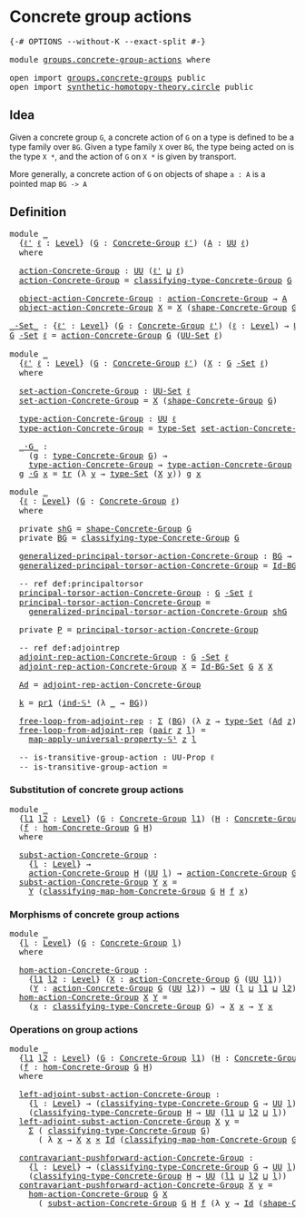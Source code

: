 # Concrete group actions

<pre class="Agda"><a id="35" class="Symbol">{-#</a> <a id="39" class="Keyword">OPTIONS</a> <a id="47" class="Pragma">--without-K</a> <a id="59" class="Pragma">--exact-split</a> <a id="73" class="Symbol">#-}</a>

<a id="78" class="Keyword">module</a> <a id="85" href="groups.concrete-group-actions.html" class="Module">groups.concrete-group-actions</a> <a id="115" class="Keyword">where</a>

<a id="122" class="Keyword">open</a> <a id="127" class="Keyword">import</a> <a id="134" href="groups.concrete-groups.html" class="Module">groups.concrete-groups</a> <a id="157" class="Keyword">public</a>
<a id="164" class="Keyword">open</a> <a id="169" class="Keyword">import</a> <a id="176" href="synthetic-homotopy-theory.circle.html" class="Module">synthetic-homotopy-theory.circle</a> <a id="209" class="Keyword">public</a>
</pre>
## Idea

Given a concrete group `G`, a concrete action of `G` on a type is defined to be a type family over `BG`. Given a type family `X` over `BG`, the type being acted on is the type `X *`, and the action of `G` on `X *` is given by transport.

More generally, a concrete action of `G` on objects of shape `a : A` is a pointed map `BG -> A`

## Definition

<pre class="Agda"><a id="588" class="Keyword">module</a> <a id="595" href="groups.concrete-group-actions.html#595" class="Module">_</a>
  <a id="599" class="Symbol">{</a><a id="600" href="groups.concrete-group-actions.html#600" class="Bound">ℓ&#39;</a> <a id="603" href="groups.concrete-group-actions.html#603" class="Bound">ℓ</a> <a id="605" class="Symbol">:</a> <a id="607" href="Agda.Primitive.html#597" class="Postulate">Level</a><a id="612" class="Symbol">}</a> <a id="614" class="Symbol">(</a><a id="615" href="groups.concrete-group-actions.html#615" class="Bound">G</a> <a id="617" class="Symbol">:</a> <a id="619" href="groups.concrete-groups.html#1976" class="Function">Concrete-Group</a> <a id="634" href="groups.concrete-group-actions.html#600" class="Bound">ℓ&#39;</a><a id="636" class="Symbol">)</a> <a id="638" class="Symbol">(</a><a id="639" href="groups.concrete-group-actions.html#639" class="Bound">A</a> <a id="641" class="Symbol">:</a> <a id="643" href="Agda.Primitive.html#326" class="Primitive">UU</a> <a id="646" href="groups.concrete-group-actions.html#603" class="Bound">ℓ</a><a id="647" class="Symbol">)</a>
  <a id="651" class="Keyword">where</a>
  
  <a id="662" href="groups.concrete-group-actions.html#662" class="Function">action-Concrete-Group</a> <a id="684" class="Symbol">:</a> <a id="686" href="Agda.Primitive.html#326" class="Primitive">UU</a> <a id="689" class="Symbol">(</a><a id="690" href="groups.concrete-group-actions.html#600" class="Bound">ℓ&#39;</a> <a id="693" href="Agda.Primitive.html#810" class="Primitive Operator">⊔</a> <a id="695" href="groups.concrete-group-actions.html#603" class="Bound">ℓ</a><a id="696" class="Symbol">)</a>
  <a id="700" href="groups.concrete-group-actions.html#662" class="Function">action-Concrete-Group</a> <a id="722" class="Symbol">=</a> <a id="724" href="groups.concrete-groups.html#2377" class="Function">classifying-type-Concrete-Group</a> <a id="756" href="groups.concrete-group-actions.html#615" class="Bound">G</a> <a id="758" class="Symbol">→</a> <a id="760" href="groups.concrete-group-actions.html#639" class="Bound">A</a>

  <a id="765" href="groups.concrete-group-actions.html#765" class="Function">object-action-Concrete-Group</a> <a id="794" class="Symbol">:</a> <a id="796" href="groups.concrete-group-actions.html#662" class="Function">action-Concrete-Group</a> <a id="818" class="Symbol">→</a> <a id="820" href="groups.concrete-group-actions.html#639" class="Bound">A</a>
  <a id="824" href="groups.concrete-group-actions.html#765" class="Function">object-action-Concrete-Group</a> <a id="853" href="groups.concrete-group-actions.html#853" class="Bound">X</a> <a id="855" class="Symbol">=</a> <a id="857" href="groups.concrete-group-actions.html#853" class="Bound">X</a> <a id="859" class="Symbol">(</a><a id="860" href="groups.concrete-groups.html#2507" class="Function">shape-Concrete-Group</a> <a id="881" href="groups.concrete-group-actions.html#615" class="Bound">G</a><a id="882" class="Symbol">)</a>

<a id="_-Set_"></a><a id="885" href="groups.concrete-group-actions.html#885" class="Function Operator">_-Set_</a> <a id="892" class="Symbol">:</a> <a id="894" class="Symbol">{</a><a id="895" href="groups.concrete-group-actions.html#895" class="Bound">ℓ&#39;</a> <a id="898" class="Symbol">:</a> <a id="900" href="Agda.Primitive.html#597" class="Postulate">Level</a><a id="905" class="Symbol">}</a> <a id="907" class="Symbol">(</a><a id="908" href="groups.concrete-group-actions.html#908" class="Bound">G</a> <a id="910" class="Symbol">:</a> <a id="912" href="groups.concrete-groups.html#1976" class="Function">Concrete-Group</a> <a id="927" href="groups.concrete-group-actions.html#895" class="Bound">ℓ&#39;</a><a id="929" class="Symbol">)</a> <a id="931" class="Symbol">(</a><a id="932" href="groups.concrete-group-actions.html#932" class="Bound">ℓ</a> <a id="934" class="Symbol">:</a> <a id="936" href="Agda.Primitive.html#597" class="Postulate">Level</a><a id="941" class="Symbol">)</a> <a id="943" class="Symbol">→</a> <a id="945" href="Agda.Primitive.html#326" class="Primitive">UU</a> <a id="948" class="Symbol">(</a><a id="949" href="groups.concrete-group-actions.html#895" class="Bound">ℓ&#39;</a> <a id="952" href="Agda.Primitive.html#810" class="Primitive Operator">⊔</a> <a id="954" href="Agda.Primitive.html#780" class="Primitive">lsuc</a> <a id="959" href="groups.concrete-group-actions.html#932" class="Bound">ℓ</a><a id="960" class="Symbol">)</a>
<a id="962" href="groups.concrete-group-actions.html#962" class="Bound">G</a> <a id="964" href="groups.concrete-group-actions.html#885" class="Function Operator">-Set</a> <a id="969" href="groups.concrete-group-actions.html#969" class="Bound">ℓ</a> <a id="971" class="Symbol">=</a> <a id="973" href="groups.concrete-group-actions.html#662" class="Function">action-Concrete-Group</a> <a id="995" href="groups.concrete-group-actions.html#962" class="Bound">G</a> <a id="997" class="Symbol">(</a><a id="998" href="foundation-core.sets.html#1177" class="Function">UU-Set</a> <a id="1005" href="groups.concrete-group-actions.html#969" class="Bound">ℓ</a><a id="1006" class="Symbol">)</a>

<a id="1009" class="Keyword">module</a> <a id="1016" href="groups.concrete-group-actions.html#1016" class="Module">_</a>
  <a id="1020" class="Symbol">{</a><a id="1021" href="groups.concrete-group-actions.html#1021" class="Bound">ℓ&#39;</a> <a id="1024" href="groups.concrete-group-actions.html#1024" class="Bound">ℓ</a> <a id="1026" class="Symbol">:</a> <a id="1028" href="Agda.Primitive.html#597" class="Postulate">Level</a><a id="1033" class="Symbol">}</a> <a id="1035" class="Symbol">(</a><a id="1036" href="groups.concrete-group-actions.html#1036" class="Bound">G</a> <a id="1038" class="Symbol">:</a> <a id="1040" href="groups.concrete-groups.html#1976" class="Function">Concrete-Group</a> <a id="1055" href="groups.concrete-group-actions.html#1021" class="Bound">ℓ&#39;</a><a id="1057" class="Symbol">)</a> <a id="1059" class="Symbol">(</a><a id="1060" href="groups.concrete-group-actions.html#1060" class="Bound">X</a> <a id="1062" class="Symbol">:</a> <a id="1064" href="groups.concrete-group-actions.html#1036" class="Bound">G</a> <a id="1066" href="groups.concrete-group-actions.html#885" class="Function Operator">-Set</a> <a id="1071" href="groups.concrete-group-actions.html#1024" class="Bound">ℓ</a><a id="1072" class="Symbol">)</a>
  <a id="1076" class="Keyword">where</a>

  <a id="1085" href="groups.concrete-group-actions.html#1085" class="Function">set-action-Concrete-Group</a> <a id="1111" class="Symbol">:</a> <a id="1113" href="foundation-core.sets.html#1177" class="Function">UU-Set</a> <a id="1120" href="groups.concrete-group-actions.html#1024" class="Bound">ℓ</a>
  <a id="1124" href="groups.concrete-group-actions.html#1085" class="Function">set-action-Concrete-Group</a> <a id="1150" class="Symbol">=</a> <a id="1152" href="groups.concrete-group-actions.html#1060" class="Bound">X</a> <a id="1154" class="Symbol">(</a><a id="1155" href="groups.concrete-groups.html#2507" class="Function">shape-Concrete-Group</a> <a id="1176" href="groups.concrete-group-actions.html#1036" class="Bound">G</a><a id="1177" class="Symbol">)</a>

  <a id="1182" href="groups.concrete-group-actions.html#1182" class="Function">type-action-Concrete-Group</a> <a id="1209" class="Symbol">:</a> <a id="1211" href="Agda.Primitive.html#326" class="Primitive">UU</a> <a id="1214" href="groups.concrete-group-actions.html#1024" class="Bound">ℓ</a>
  <a id="1218" href="groups.concrete-group-actions.html#1182" class="Function">type-action-Concrete-Group</a> <a id="1245" class="Symbol">=</a> <a id="1247" href="foundation-core.sets.html#1291" class="Function">type-Set</a> <a id="1256" href="groups.concrete-group-actions.html#1085" class="Function">set-action-Concrete-Group</a>

  <a id="1285" href="groups.concrete-group-actions.html#1285" class="Function Operator">_·G_</a> <a id="1290" class="Symbol">:</a>
    <a id="1296" class="Symbol">(</a><a id="1297" href="groups.concrete-group-actions.html#1297" class="Bound">g</a> <a id="1299" class="Symbol">:</a> <a id="1301" href="groups.concrete-groups.html#3399" class="Function">type-Concrete-Group</a> <a id="1321" href="groups.concrete-group-actions.html#1036" class="Bound">G</a><a id="1322" class="Symbol">)</a> <a id="1324" class="Symbol">→</a>
    <a id="1330" href="groups.concrete-group-actions.html#1182" class="Function">type-action-Concrete-Group</a> <a id="1357" class="Symbol">→</a> <a id="1359" href="groups.concrete-group-actions.html#1182" class="Function">type-action-Concrete-Group</a>
  <a id="1388" href="groups.concrete-group-actions.html#1388" class="Bound">g</a> <a id="1390" href="groups.concrete-group-actions.html#1285" class="Function Operator">·G</a> <a id="1393" href="groups.concrete-group-actions.html#1393" class="Bound">x</a> <a id="1395" class="Symbol">=</a> <a id="1397" href="foundation-core.identity-types.html#4584" class="Function">tr</a> <a id="1400" class="Symbol">(λ</a> <a id="1403" href="groups.concrete-group-actions.html#1403" class="Bound">y</a> <a id="1405" class="Symbol">→</a> <a id="1407" href="foundation-core.sets.html#1291" class="Function">type-Set</a> <a id="1416" class="Symbol">(</a><a id="1417" href="groups.concrete-group-actions.html#1060" class="Bound">X</a> <a id="1419" href="groups.concrete-group-actions.html#1403" class="Bound">y</a><a id="1420" class="Symbol">))</a> <a id="1423" href="groups.concrete-group-actions.html#1388" class="Bound">g</a> <a id="1425" href="groups.concrete-group-actions.html#1393" class="Bound">x</a>

<a id="1428" class="Keyword">module</a> <a id="1435" href="groups.concrete-group-actions.html#1435" class="Module">_</a>
  <a id="1439" class="Symbol">{</a><a id="1440" href="groups.concrete-group-actions.html#1440" class="Bound">ℓ</a> <a id="1442" class="Symbol">:</a> <a id="1444" href="Agda.Primitive.html#597" class="Postulate">Level</a><a id="1449" class="Symbol">}</a> <a id="1451" class="Symbol">(</a><a id="1452" href="groups.concrete-group-actions.html#1452" class="Bound">G</a> <a id="1454" class="Symbol">:</a> <a id="1456" href="groups.concrete-groups.html#1976" class="Function">Concrete-Group</a> <a id="1471" href="groups.concrete-group-actions.html#1440" class="Bound">ℓ</a><a id="1472" class="Symbol">)</a> 
  <a id="1477" class="Keyword">where</a> 

  <a id="1487" class="Keyword">private</a> <a id="1495" href="groups.concrete-group-actions.html#1495" class="Function">shG</a> <a id="1499" class="Symbol">=</a> <a id="1501" href="groups.concrete-groups.html#2507" class="Function">shape-Concrete-Group</a> <a id="1522" href="groups.concrete-group-actions.html#1452" class="Bound">G</a>
  <a id="1526" class="Keyword">private</a> <a id="1534" href="groups.concrete-group-actions.html#1534" class="Function">BG</a> <a id="1537" class="Symbol">=</a> <a id="1539" href="groups.concrete-groups.html#2377" class="Function">classifying-type-Concrete-Group</a> <a id="1571" href="groups.concrete-group-actions.html#1452" class="Bound">G</a>

  <a id="1576" href="groups.concrete-group-actions.html#1576" class="Function">generalized-principal-torsor-action-Concrete-Group</a> <a id="1627" class="Symbol">:</a> <a id="1629" href="groups.concrete-group-actions.html#1534" class="Function">BG</a> <a id="1632" class="Symbol">→</a> <a id="1634" href="groups.concrete-group-actions.html#1452" class="Bound">G</a> <a id="1636" href="groups.concrete-group-actions.html#885" class="Function Operator">-Set</a> <a id="1641" href="groups.concrete-group-actions.html#1440" class="Bound">ℓ</a>
  <a id="1645" href="groups.concrete-group-actions.html#1576" class="Function">generalized-principal-torsor-action-Concrete-Group</a> <a id="1696" class="Symbol">=</a> <a id="1698" href="groups.concrete-groups.html#4434" class="Function">Id-BG-Set</a> <a id="1708" href="groups.concrete-group-actions.html#1452" class="Bound">G</a>

  <a id="1713" class="Comment">-- ref def:principaltorsor</a>
  <a id="1742" href="groups.concrete-group-actions.html#1742" class="Function">principal-torsor-action-Concrete-Group</a> <a id="1781" class="Symbol">:</a> <a id="1783" href="groups.concrete-group-actions.html#1452" class="Bound">G</a> <a id="1785" href="groups.concrete-group-actions.html#885" class="Function Operator">-Set</a> <a id="1790" href="groups.concrete-group-actions.html#1440" class="Bound">ℓ</a>
  <a id="1794" href="groups.concrete-group-actions.html#1742" class="Function">principal-torsor-action-Concrete-Group</a> <a id="1833" class="Symbol">=</a>
    <a id="1839" href="groups.concrete-group-actions.html#1576" class="Function">generalized-principal-torsor-action-Concrete-Group</a> <a id="1890" href="groups.concrete-group-actions.html#1495" class="Function">shG</a>

  <a id="1897" class="Keyword">private</a> <a id="1905" href="groups.concrete-group-actions.html#1905" class="Function">P</a> <a id="1907" class="Symbol">=</a> <a id="1909" href="groups.concrete-group-actions.html#1742" class="Function">principal-torsor-action-Concrete-Group</a>

  <a id="1951" class="Comment">-- ref def:adjointrep</a>
  <a id="1975" href="groups.concrete-group-actions.html#1975" class="Function">adjoint-rep-action-Concrete-Group</a> <a id="2009" class="Symbol">:</a> <a id="2011" href="groups.concrete-group-actions.html#1452" class="Bound">G</a> <a id="2013" href="groups.concrete-group-actions.html#885" class="Function Operator">-Set</a> <a id="2018" href="groups.concrete-group-actions.html#1440" class="Bound">ℓ</a>
  <a id="2022" href="groups.concrete-group-actions.html#1975" class="Function">adjoint-rep-action-Concrete-Group</a> <a id="2056" href="groups.concrete-group-actions.html#2056" class="Bound">X</a> <a id="2058" class="Symbol">=</a> <a id="2060" href="groups.concrete-groups.html#4434" class="Function">Id-BG-Set</a> <a id="2070" href="groups.concrete-group-actions.html#1452" class="Bound">G</a> <a id="2072" href="groups.concrete-group-actions.html#2056" class="Bound">X</a> <a id="2074" href="groups.concrete-group-actions.html#2056" class="Bound">X</a>
  
  <a id="2081" href="groups.concrete-group-actions.html#2081" class="Function">Ad</a> <a id="2084" class="Symbol">=</a> <a id="2086" href="groups.concrete-group-actions.html#1975" class="Function">adjoint-rep-action-Concrete-Group</a>

  <a id="2123" href="groups.concrete-group-actions.html#2123" class="Function">k</a> <a id="2125" class="Symbol">=</a> <a id="2127" href="foundation-core.dependent-pair-types.html#592" class="Field">pr1</a> <a id="2131" class="Symbol">(</a><a id="2132" href="synthetic-homotopy-theory.circle.html#11741" class="Postulate">ind-𝕊¹</a> <a id="2139" class="Symbol">(λ</a> <a id="2142" href="groups.concrete-group-actions.html#2142" class="Bound">_</a> <a id="2144" class="Symbol">→</a> <a id="2146" href="groups.concrete-group-actions.html#1534" class="Function">BG</a><a id="2148" class="Symbol">))</a>

  <a id="2154" href="groups.concrete-group-actions.html#2154" class="Function">free-loop-from-adjoint-rep</a> <a id="2181" class="Symbol">:</a> <a id="2183" href="foundation-core.dependent-pair-types.html#502" class="Record">Σ</a> <a id="2185" class="Symbol">(</a><a id="2186" href="groups.concrete-group-actions.html#1534" class="Function">BG</a><a id="2188" class="Symbol">)</a> <a id="2190" class="Symbol">(λ</a> <a id="2193" href="groups.concrete-group-actions.html#2193" class="Bound">z</a> <a id="2195" class="Symbol">→</a> <a id="2197" href="foundation-core.sets.html#1291" class="Function">type-Set</a> <a id="2206" class="Symbol">(</a><a id="2207" href="groups.concrete-group-actions.html#2081" class="Function">Ad</a> <a id="2210" href="groups.concrete-group-actions.html#2193" class="Bound">z</a><a id="2211" class="Symbol">))</a> <a id="2214" class="Symbol">→</a> <a id="2216" class="Symbol">(</a><a id="2217" href="synthetic-homotopy-theory.circle.html#11476" class="Postulate">𝕊¹</a> <a id="2220" class="Symbol">→</a> <a id="2222" href="groups.concrete-group-actions.html#1534" class="Function">BG</a><a id="2224" class="Symbol">)</a>
  <a id="2228" href="groups.concrete-group-actions.html#2154" class="Function">free-loop-from-adjoint-rep</a> <a id="2255" class="Symbol">(</a><a id="2256" href="foundation-core.dependent-pair-types.html#575" class="InductiveConstructor">pair</a> <a id="2261" href="groups.concrete-group-actions.html#2261" class="Bound">z</a> <a id="2263" href="groups.concrete-group-actions.html#2263" class="Bound">l</a><a id="2264" class="Symbol">)</a> <a id="2266" class="Symbol">=</a>
    <a id="2272" href="synthetic-homotopy-theory.circle.html#14527" class="Function">map-apply-universal-property-𝕊¹</a> <a id="2304" href="groups.concrete-group-actions.html#2261" class="Bound">z</a> <a id="2306" href="groups.concrete-group-actions.html#2263" class="Bound">l</a>

  <a id="2311" class="Comment">-- is-transitive-group-action : UU-Prop ℓ </a>
  <a id="2356" class="Comment">-- is-transitive-group-action = </a>
</pre>
### Substitution of concrete group actions

<pre class="Agda"><a id="2446" class="Keyword">module</a> <a id="2453" href="groups.concrete-group-actions.html#2453" class="Module">_</a>
  <a id="2457" class="Symbol">{</a><a id="2458" href="groups.concrete-group-actions.html#2458" class="Bound">l1</a> <a id="2461" href="groups.concrete-group-actions.html#2461" class="Bound">l2</a> <a id="2464" class="Symbol">:</a> <a id="2466" href="Agda.Primitive.html#597" class="Postulate">Level</a><a id="2471" class="Symbol">}</a> <a id="2473" class="Symbol">(</a><a id="2474" href="groups.concrete-group-actions.html#2474" class="Bound">G</a> <a id="2476" class="Symbol">:</a> <a id="2478" href="groups.concrete-groups.html#1976" class="Function">Concrete-Group</a> <a id="2493" href="groups.concrete-group-actions.html#2458" class="Bound">l1</a><a id="2495" class="Symbol">)</a> <a id="2497" class="Symbol">(</a><a id="2498" href="groups.concrete-group-actions.html#2498" class="Bound">H</a> <a id="2500" class="Symbol">:</a> <a id="2502" href="groups.concrete-groups.html#1976" class="Function">Concrete-Group</a> <a id="2517" href="groups.concrete-group-actions.html#2461" class="Bound">l2</a><a id="2519" class="Symbol">)</a>
  <a id="2523" class="Symbol">(</a><a id="2524" href="groups.concrete-group-actions.html#2524" class="Bound">f</a> <a id="2526" class="Symbol">:</a> <a id="2528" href="groups.concrete-groups.html#6982" class="Function">hom-Concrete-Group</a> <a id="2547" href="groups.concrete-group-actions.html#2474" class="Bound">G</a> <a id="2549" href="groups.concrete-group-actions.html#2498" class="Bound">H</a><a id="2550" class="Symbol">)</a>
  <a id="2554" class="Keyword">where</a>

  <a id="2563" href="groups.concrete-group-actions.html#2563" class="Function">subst-action-Concrete-Group</a> <a id="2591" class="Symbol">:</a>
    <a id="2597" class="Symbol">{</a><a id="2598" href="groups.concrete-group-actions.html#2598" class="Bound">l</a> <a id="2600" class="Symbol">:</a> <a id="2602" href="Agda.Primitive.html#597" class="Postulate">Level</a><a id="2607" class="Symbol">}</a> <a id="2609" class="Symbol">→</a>
    <a id="2615" href="groups.concrete-group-actions.html#662" class="Function">action-Concrete-Group</a> <a id="2637" href="groups.concrete-group-actions.html#2498" class="Bound">H</a> <a id="2639" class="Symbol">(</a><a id="2640" href="Agda.Primitive.html#326" class="Primitive">UU</a> <a id="2643" href="groups.concrete-group-actions.html#2598" class="Bound">l</a><a id="2644" class="Symbol">)</a> <a id="2646" class="Symbol">→</a> <a id="2648" href="groups.concrete-group-actions.html#662" class="Function">action-Concrete-Group</a> <a id="2670" href="groups.concrete-group-actions.html#2474" class="Bound">G</a> <a id="2672" class="Symbol">(</a><a id="2673" href="Agda.Primitive.html#326" class="Primitive">UU</a> <a id="2676" href="groups.concrete-group-actions.html#2598" class="Bound">l</a><a id="2677" class="Symbol">)</a>
  <a id="2681" href="groups.concrete-group-actions.html#2563" class="Function">subst-action-Concrete-Group</a> <a id="2709" href="groups.concrete-group-actions.html#2709" class="Bound">Y</a> <a id="2711" href="groups.concrete-group-actions.html#2711" class="Bound">x</a> <a id="2713" class="Symbol">=</a>
    <a id="2719" href="groups.concrete-group-actions.html#2709" class="Bound">Y</a> <a id="2721" class="Symbol">(</a><a id="2722" href="groups.concrete-groups.html#7332" class="Function">classifying-map-hom-Concrete-Group</a> <a id="2757" href="groups.concrete-group-actions.html#2474" class="Bound">G</a> <a id="2759" href="groups.concrete-group-actions.html#2498" class="Bound">H</a> <a id="2761" href="groups.concrete-group-actions.html#2524" class="Bound">f</a> <a id="2763" href="groups.concrete-group-actions.html#2711" class="Bound">x</a><a id="2764" class="Symbol">)</a>
</pre>
### Morphisms of concrete group actions

<pre class="Agda"><a id="2820" class="Keyword">module</a> <a id="2827" href="groups.concrete-group-actions.html#2827" class="Module">_</a>
  <a id="2831" class="Symbol">{</a><a id="2832" href="groups.concrete-group-actions.html#2832" class="Bound">l</a> <a id="2834" class="Symbol">:</a> <a id="2836" href="Agda.Primitive.html#597" class="Postulate">Level</a><a id="2841" class="Symbol">}</a> <a id="2843" class="Symbol">(</a><a id="2844" href="groups.concrete-group-actions.html#2844" class="Bound">G</a> <a id="2846" class="Symbol">:</a> <a id="2848" href="groups.concrete-groups.html#1976" class="Function">Concrete-Group</a> <a id="2863" href="groups.concrete-group-actions.html#2832" class="Bound">l</a><a id="2864" class="Symbol">)</a>
  <a id="2868" class="Keyword">where</a>

  <a id="2877" href="groups.concrete-group-actions.html#2877" class="Function">hom-action-Concrete-Group</a> <a id="2903" class="Symbol">:</a>
    <a id="2909" class="Symbol">{</a><a id="2910" href="groups.concrete-group-actions.html#2910" class="Bound">l1</a> <a id="2913" href="groups.concrete-group-actions.html#2913" class="Bound">l2</a> <a id="2916" class="Symbol">:</a> <a id="2918" href="Agda.Primitive.html#597" class="Postulate">Level</a><a id="2923" class="Symbol">}</a> <a id="2925" class="Symbol">(</a><a id="2926" href="groups.concrete-group-actions.html#2926" class="Bound">X</a> <a id="2928" class="Symbol">:</a> <a id="2930" href="groups.concrete-group-actions.html#662" class="Function">action-Concrete-Group</a> <a id="2952" href="groups.concrete-group-actions.html#2844" class="Bound">G</a> <a id="2954" class="Symbol">(</a><a id="2955" href="Agda.Primitive.html#326" class="Primitive">UU</a> <a id="2958" href="groups.concrete-group-actions.html#2910" class="Bound">l1</a><a id="2960" class="Symbol">))</a>
    <a id="2967" class="Symbol">(</a><a id="2968" href="groups.concrete-group-actions.html#2968" class="Bound">Y</a> <a id="2970" class="Symbol">:</a> <a id="2972" href="groups.concrete-group-actions.html#662" class="Function">action-Concrete-Group</a> <a id="2994" href="groups.concrete-group-actions.html#2844" class="Bound">G</a> <a id="2996" class="Symbol">(</a><a id="2997" href="Agda.Primitive.html#326" class="Primitive">UU</a> <a id="3000" href="groups.concrete-group-actions.html#2913" class="Bound">l2</a><a id="3002" class="Symbol">))</a> <a id="3005" class="Symbol">→</a> <a id="3007" href="Agda.Primitive.html#326" class="Primitive">UU</a> <a id="3010" class="Symbol">(</a><a id="3011" href="groups.concrete-group-actions.html#2832" class="Bound">l</a> <a id="3013" href="Agda.Primitive.html#810" class="Primitive Operator">⊔</a> <a id="3015" href="groups.concrete-group-actions.html#2910" class="Bound">l1</a> <a id="3018" href="Agda.Primitive.html#810" class="Primitive Operator">⊔</a> <a id="3020" href="groups.concrete-group-actions.html#2913" class="Bound">l2</a><a id="3022" class="Symbol">)</a>
  <a id="3026" href="groups.concrete-group-actions.html#2877" class="Function">hom-action-Concrete-Group</a> <a id="3052" href="groups.concrete-group-actions.html#3052" class="Bound">X</a> <a id="3054" href="groups.concrete-group-actions.html#3054" class="Bound">Y</a> <a id="3056" class="Symbol">=</a>
    <a id="3062" class="Symbol">(</a><a id="3063" href="groups.concrete-group-actions.html#3063" class="Bound">x</a> <a id="3065" class="Symbol">:</a> <a id="3067" href="groups.concrete-groups.html#2377" class="Function">classifying-type-Concrete-Group</a> <a id="3099" href="groups.concrete-group-actions.html#2844" class="Bound">G</a><a id="3100" class="Symbol">)</a> <a id="3102" class="Symbol">→</a> <a id="3104" href="groups.concrete-group-actions.html#3052" class="Bound">X</a> <a id="3106" href="groups.concrete-group-actions.html#3063" class="Bound">x</a> <a id="3108" class="Symbol">→</a> <a id="3110" href="groups.concrete-group-actions.html#3054" class="Bound">Y</a> <a id="3112" href="groups.concrete-group-actions.html#3063" class="Bound">x</a>
</pre>
### Operations on group actions

<pre class="Agda"><a id="3160" class="Keyword">module</a> <a id="3167" href="groups.concrete-group-actions.html#3167" class="Module">_</a>
  <a id="3171" class="Symbol">{</a><a id="3172" href="groups.concrete-group-actions.html#3172" class="Bound">l1</a> <a id="3175" href="groups.concrete-group-actions.html#3175" class="Bound">l2</a> <a id="3178" class="Symbol">:</a> <a id="3180" href="Agda.Primitive.html#597" class="Postulate">Level</a><a id="3185" class="Symbol">}</a> <a id="3187" class="Symbol">(</a><a id="3188" href="groups.concrete-group-actions.html#3188" class="Bound">G</a> <a id="3190" class="Symbol">:</a> <a id="3192" href="groups.concrete-groups.html#1976" class="Function">Concrete-Group</a> <a id="3207" href="groups.concrete-group-actions.html#3172" class="Bound">l1</a><a id="3209" class="Symbol">)</a> <a id="3211" class="Symbol">(</a><a id="3212" href="groups.concrete-group-actions.html#3212" class="Bound">H</a> <a id="3214" class="Symbol">:</a> <a id="3216" href="groups.concrete-groups.html#1976" class="Function">Concrete-Group</a> <a id="3231" href="groups.concrete-group-actions.html#3175" class="Bound">l2</a><a id="3233" class="Symbol">)</a>
  <a id="3237" class="Symbol">(</a><a id="3238" href="groups.concrete-group-actions.html#3238" class="Bound">f</a> <a id="3240" class="Symbol">:</a> <a id="3242" href="groups.concrete-groups.html#6982" class="Function">hom-Concrete-Group</a> <a id="3261" href="groups.concrete-group-actions.html#3188" class="Bound">G</a> <a id="3263" href="groups.concrete-group-actions.html#3212" class="Bound">H</a><a id="3264" class="Symbol">)</a>
  <a id="3268" class="Keyword">where</a>

  <a id="3277" href="groups.concrete-group-actions.html#3277" class="Function">left-adjoint-subst-action-Concrete-Group</a> <a id="3318" class="Symbol">:</a>
    <a id="3324" class="Symbol">{</a><a id="3325" href="groups.concrete-group-actions.html#3325" class="Bound">l</a> <a id="3327" class="Symbol">:</a> <a id="3329" href="Agda.Primitive.html#597" class="Postulate">Level</a><a id="3334" class="Symbol">}</a> <a id="3336" class="Symbol">→</a> <a id="3338" class="Symbol">(</a><a id="3339" href="groups.concrete-groups.html#2377" class="Function">classifying-type-Concrete-Group</a> <a id="3371" href="groups.concrete-group-actions.html#3188" class="Bound">G</a> <a id="3373" class="Symbol">→</a> <a id="3375" href="Agda.Primitive.html#326" class="Primitive">UU</a> <a id="3378" href="groups.concrete-group-actions.html#3325" class="Bound">l</a><a id="3379" class="Symbol">)</a> <a id="3381" class="Symbol">→</a>
    <a id="3387" class="Symbol">(</a><a id="3388" href="groups.concrete-groups.html#2377" class="Function">classifying-type-Concrete-Group</a> <a id="3420" href="groups.concrete-group-actions.html#3212" class="Bound">H</a> <a id="3422" class="Symbol">→</a> <a id="3424" href="Agda.Primitive.html#326" class="Primitive">UU</a> <a id="3427" class="Symbol">(</a><a id="3428" href="groups.concrete-group-actions.html#3172" class="Bound">l1</a> <a id="3431" href="Agda.Primitive.html#810" class="Primitive Operator">⊔</a> <a id="3433" href="groups.concrete-group-actions.html#3175" class="Bound">l2</a> <a id="3436" href="Agda.Primitive.html#810" class="Primitive Operator">⊔</a> <a id="3438" href="groups.concrete-group-actions.html#3325" class="Bound">l</a><a id="3439" class="Symbol">))</a>
  <a id="3444" href="groups.concrete-group-actions.html#3277" class="Function">left-adjoint-subst-action-Concrete-Group</a> <a id="3485" href="groups.concrete-group-actions.html#3485" class="Bound">X</a> <a id="3487" href="groups.concrete-group-actions.html#3487" class="Bound">y</a> <a id="3489" class="Symbol">=</a>
    <a id="3495" href="foundation-core.dependent-pair-types.html#502" class="Record">Σ</a> <a id="3497" class="Symbol">(</a> <a id="3499" href="groups.concrete-groups.html#2377" class="Function">classifying-type-Concrete-Group</a> <a id="3531" href="groups.concrete-group-actions.html#3188" class="Bound">G</a><a id="3532" class="Symbol">)</a>
      <a id="3540" class="Symbol">(</a> <a id="3542" class="Symbol">λ</a> <a id="3544" href="groups.concrete-group-actions.html#3544" class="Bound">x</a> <a id="3546" class="Symbol">→</a> <a id="3548" href="groups.concrete-group-actions.html#3485" class="Bound">X</a> <a id="3550" href="groups.concrete-group-actions.html#3544" class="Bound">x</a> <a id="3552" href="foundation-core.cartesian-product-types.html#577" class="Function Operator">×</a> <a id="3554" href="foundation-core.identity-types.html#641" class="Datatype">Id</a> <a id="3557" class="Symbol">(</a><a id="3558" href="groups.concrete-groups.html#7332" class="Function">classifying-map-hom-Concrete-Group</a> <a id="3593" href="groups.concrete-group-actions.html#3188" class="Bound">G</a> <a id="3595" href="groups.concrete-group-actions.html#3212" class="Bound">H</a> <a id="3597" href="groups.concrete-group-actions.html#3238" class="Bound">f</a> <a id="3599" href="groups.concrete-group-actions.html#3544" class="Bound">x</a><a id="3600" class="Symbol">)</a> <a id="3602" href="groups.concrete-group-actions.html#3487" class="Bound">y</a><a id="3603" class="Symbol">)</a>

  <a id="3608" href="groups.concrete-group-actions.html#3608" class="Function">contravariant-pushforward-action-Concrete-Group</a> <a id="3656" class="Symbol">:</a>
    <a id="3662" class="Symbol">{</a><a id="3663" href="groups.concrete-group-actions.html#3663" class="Bound">l</a> <a id="3665" class="Symbol">:</a> <a id="3667" href="Agda.Primitive.html#597" class="Postulate">Level</a><a id="3672" class="Symbol">}</a> <a id="3674" class="Symbol">→</a> <a id="3676" class="Symbol">(</a><a id="3677" href="groups.concrete-groups.html#2377" class="Function">classifying-type-Concrete-Group</a> <a id="3709" href="groups.concrete-group-actions.html#3188" class="Bound">G</a> <a id="3711" class="Symbol">→</a> <a id="3713" href="Agda.Primitive.html#326" class="Primitive">UU</a> <a id="3716" href="groups.concrete-group-actions.html#3663" class="Bound">l</a><a id="3717" class="Symbol">)</a> <a id="3719" class="Symbol">→</a>
    <a id="3725" class="Symbol">(</a><a id="3726" href="groups.concrete-groups.html#2377" class="Function">classifying-type-Concrete-Group</a> <a id="3758" href="groups.concrete-group-actions.html#3212" class="Bound">H</a> <a id="3760" class="Symbol">→</a> <a id="3762" href="Agda.Primitive.html#326" class="Primitive">UU</a> <a id="3765" class="Symbol">(</a><a id="3766" href="groups.concrete-group-actions.html#3172" class="Bound">l1</a> <a id="3769" href="Agda.Primitive.html#810" class="Primitive Operator">⊔</a> <a id="3771" href="groups.concrete-group-actions.html#3175" class="Bound">l2</a> <a id="3774" href="Agda.Primitive.html#810" class="Primitive Operator">⊔</a> <a id="3776" href="groups.concrete-group-actions.html#3663" class="Bound">l</a><a id="3777" class="Symbol">))</a>
  <a id="3782" href="groups.concrete-group-actions.html#3608" class="Function">contravariant-pushforward-action-Concrete-Group</a> <a id="3830" href="groups.concrete-group-actions.html#3830" class="Bound">X</a> <a id="3832" href="groups.concrete-group-actions.html#3832" class="Bound">y</a> <a id="3834" class="Symbol">=</a>
    <a id="3840" href="groups.concrete-group-actions.html#2877" class="Function">hom-action-Concrete-Group</a> <a id="3866" href="groups.concrete-group-actions.html#3188" class="Bound">G</a> <a id="3868" href="groups.concrete-group-actions.html#3830" class="Bound">X</a>
      <a id="3876" class="Symbol">(</a> <a id="3878" href="groups.concrete-group-actions.html#2563" class="Function">subst-action-Concrete-Group</a> <a id="3906" href="groups.concrete-group-actions.html#3188" class="Bound">G</a> <a id="3908" href="groups.concrete-group-actions.html#3212" class="Bound">H</a> <a id="3910" href="groups.concrete-group-actions.html#3238" class="Bound">f</a> <a id="3912" class="Symbol">(λ</a> <a id="3915" href="groups.concrete-group-actions.html#3915" class="Bound">y</a> <a id="3917" class="Symbol">→</a> <a id="3919" href="foundation-core.identity-types.html#641" class="Datatype">Id</a> <a id="3922" class="Symbol">(</a><a id="3923" href="groups.concrete-groups.html#2507" class="Function">shape-Concrete-Group</a> <a id="3944" href="groups.concrete-group-actions.html#3212" class="Bound">H</a><a id="3945" class="Symbol">)</a> <a id="3947" href="groups.concrete-group-actions.html#3915" class="Bound">y</a><a id="3948" class="Symbol">))</a>
</pre>

